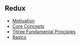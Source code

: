 ## Redux

* [Motivation](https://redux.js.org/introduction/motivation)
* [Core Concepts](https://redux.js.org/introduction/core-concepts)
* [Three Fundamental Principles](https://redux.js.org/introduction/three-principles)
* [Basics](https://redux.js.org/basics/basic-tutorial)
